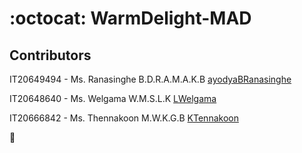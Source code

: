 # :octocat: WarmDelight-MAD 


## Contributors

IT20649494 - Ms. Ranasinghe B.D.R.A.M.A.K.B [ayodyaBRanasinghe](https://github.com/ayodyaBRanasinghe)

IT20648640 - Ms. Welgama W.M.S.L.K [LWelgama](https://github.com/LWelgama)

IT20666842 - Ms. Thennakoon M.W.K.G.B [KTennakoon](https://github.com/KTennakoon)

:gift:

